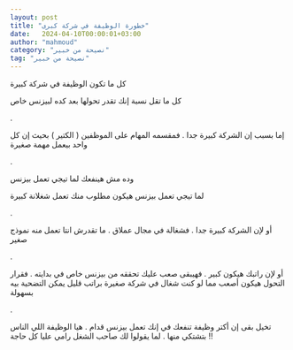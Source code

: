 ```yaml
---
layout: post
title: "خطورة الوظيفة في شركة كبرى"
date:   2024-04-10T00:00:01+03:00
author: "mahmoud"
category: "نصيحة من خبير"
tag: "نصيحة من خبير"
---
```



كل ما تكون الوظيفة في شركة كبيرة

كل ما تقل نسبة إنك تقدر تحولها بعد كده لبيزنس خاص

.

إما بسبب إن الشركة كبيرة جدا . فمقسمه المهام على
الموظفين ( الكتير ) بحيث إن كل واحد بيعمل مهمة صغيرة

.

وده مش هينفعك لما تيجي تعمل بيزنس

لما تيجي تعمل بيزنس هيكون مطلوب منك تعمل شغلانة
كبيرة

.

أو لإن الشركة كبيرة جدا . فشغالة في مجال عملاق . ما
تقدرش انتا تعمل منه نموذج صغير

.

أو لإن راتبك هيكون كبير . فهيبقى صعب عليك تحققه من بيزنس
خاص في بدايته . فقرار التحول هيكون أصعب مما لو كنت شغال في شركة صغيرة
براتب قليل يمكن التضحية بيه بسهولة

.

تخيل بقى إن أكتر وظيفة تنفعك في إنك تعمل بيزنس قدام .
هيا الوظيفة اللي الناس بتشتكي منها . لما يقولوا لك صاحب الشغل رامي عليا
كل حاجة !!
